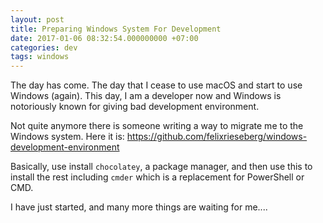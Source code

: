 ```yaml
---
layout: post
title: Preparing Windows System For Development
date: 2017-01-06 08:32:54.000000000 +07:00
categories: dev
tags: windows
---
```

The day has come. The day that I cease to use macOS and start to use Windows (again). This day, I am a developer now and Windows is notoriously known for giving bad development environment. 

Not quite anymore there is someone writing a way to migrate me to the Windows system. Here it is: https://github.com/felixrieseberg/windows-development-environment

Basically, use install `chocolatey`, a package manager, and then use this to install the rest including `cmder` which is a replacement for PowerShell or CMD.

I have just started, and many more things are waiting for me....
